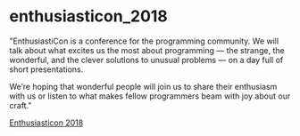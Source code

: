 # enthusiasticon_2018

"EnthusiastiCon is a conference for the programming community. We will talk about what excites us the most about programming — the strange, the wonderful, and the clever solutions to unusual problems — on a day full of short presentations.

We’re hoping that wonderful people will join us to share their enthusiasm with us or listen to what makes fellow programmers beam with joy about our craft."

[Enthusiasticon 2018](https://www.enthusiasticon.de/)
